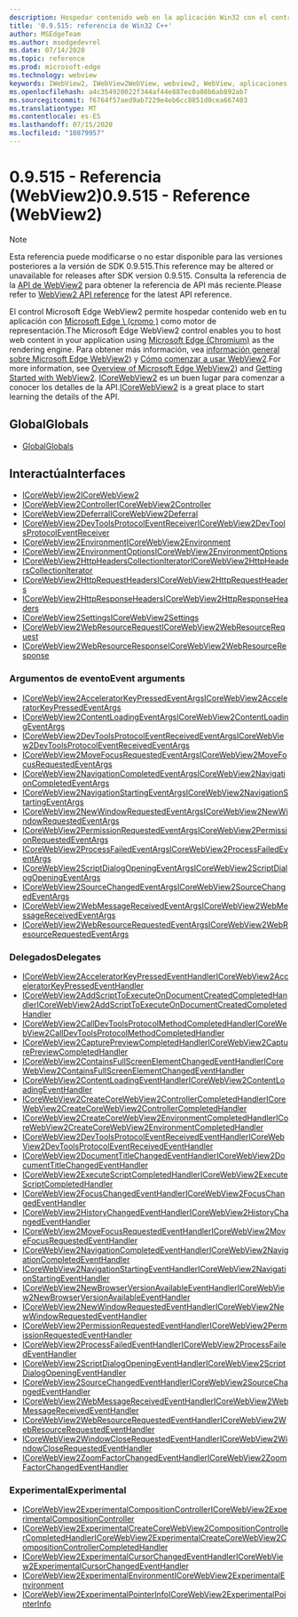 ```yaml
---
description: Hospedar contenido web en la aplicación Win32 con el control de WebView 2 de Microsoft Edge
title: '0.9.515: referencia de Win32 C++'
author: MSEdgeTeam
ms.author: msedgedevrel
ms.date: 07/14/2020
ms.topic: reference
ms.prod: microsoft-edge
ms.technology: webview
keywords: IWebView2, IWebView2WebView, webview2, WebView, aplicaciones Win32, Win32, Edge, ICoreWebView2, ICoreWebView2Controller, control de explorador, HTML Edge
ms.openlocfilehash: a4c354920022f344af44e887ec0a08b6ab892ab7
ms.sourcegitcommit: f6764f57aed9ab7229e4eb6cc8851d0cea667403
ms.translationtype: MT
ms.contentlocale: es-ES
ms.lasthandoff: 07/15/2020
ms.locfileid: "10879957"
---
```

# <span data-ttu-id="22036-104">0.9.515 - Referencia (WebView2)</span><span class="sxs-lookup"><span data-stu-id="22036-104">0.9.515 - Reference (WebView2)</span></span>  

> [!NOTE]
> <span data-ttu-id="22036-105">Esta referencia puede modificarse o no estar disponible para las versiones posteriores a la versión de SDK 0.9.515.</span><span class="sxs-lookup"><span data-stu-id="22036-105">This reference may be altered or unavailable for releases after SDK version 0.9.515.</span></span> <span data-ttu-id="22036-106">Consulta la referencia de la [API de WebView2](../../webview2-api-reference.md) para obtener la referencia de API más reciente.</span><span class="sxs-lookup"><span data-stu-id="22036-106">Please refer to [WebView2 API reference](../../webview2-api-reference.md) for the latest API reference.</span></span>

<span data-ttu-id="22036-107">El control Microsoft Edge WebView2 permite hospedar contenido web en tu aplicación con [Microsoft Edge \ (cromo \)](https://www.microsoftedgeinsider.com) como motor de representación.</span><span class="sxs-lookup"><span data-stu-id="22036-107">The Microsoft Edge WebView2 control enables you to host web content in your application using [Microsoft Edge \(Chromium\)](https://www.microsoftedgeinsider.com) as the rendering engine.</span></span>  <span data-ttu-id="22036-108">Para obtener más información, vea [información general sobre Microsoft Edge WebView2](../../index.md)) y [Cómo comenzar a usar WebView2](../../gettingstarted/win32.md).</span><span class="sxs-lookup"><span data-stu-id="22036-108">For more information, see [Overview of Microsoft Edge WebView2](../../index.md)) and [Getting Started with WebView2](../../gettingstarted/win32.md).</span></span>  <span data-ttu-id="22036-109">[ICoreWebView2](0-9-488/ICoreWebView2.md) es un buen lugar para comenzar a conocer los detalles de la API.</span><span class="sxs-lookup"><span data-stu-id="22036-109">[ICoreWebView2](0-9-488/ICoreWebView2.md) is a great place to start learning the details of the API.</span></span>  

## <span data-ttu-id="22036-110">Global</span><span class="sxs-lookup"><span data-stu-id="22036-110">Globals</span></span>  

*   [<span data-ttu-id="22036-111">Global</span><span class="sxs-lookup"><span data-stu-id="22036-111">Globals</span></span>](0-9-488/webview2-idl.md)  

## <span data-ttu-id="22036-112">Interactúa</span><span class="sxs-lookup"><span data-stu-id="22036-112">Interfaces</span></span>  
*   [<span data-ttu-id="22036-113">ICoreWebView2</span><span class="sxs-lookup"><span data-stu-id="22036-113">ICoreWebView2</span></span>](0-9-488/icorewebview2.md)
*   [<span data-ttu-id="22036-114">ICoreWebView2Controller</span><span class="sxs-lookup"><span data-stu-id="22036-114">ICoreWebView2Controller</span></span>](0-9-488/icorewebview2controller.md)
*   [<span data-ttu-id="22036-115">ICoreWebView2Deferral</span><span class="sxs-lookup"><span data-stu-id="22036-115">ICoreWebView2Deferral</span></span>](0-9-488/icorewebview2deferral.md)
*   [<span data-ttu-id="22036-116">ICoreWebView2DevToolsProtocolEventReceiver</span><span class="sxs-lookup"><span data-stu-id="22036-116">ICoreWebView2DevToolsProtocolEventReceiver</span></span>](0-9-488/icorewebview2devtoolsprotocoleventreceiver.md)
*   [<span data-ttu-id="22036-117">ICoreWebView2Environment</span><span class="sxs-lookup"><span data-stu-id="22036-117">ICoreWebView2Environment</span></span>](0-9-488/icorewebview2environment.md)
*   [<span data-ttu-id="22036-118">ICoreWebView2EnvironmentOptions</span><span class="sxs-lookup"><span data-stu-id="22036-118">ICoreWebView2EnvironmentOptions</span></span>](0-9-488/icorewebview2environmentoptions.md)
*   [<span data-ttu-id="22036-119">ICoreWebView2HttpHeadersCollectionIterator</span><span class="sxs-lookup"><span data-stu-id="22036-119">ICoreWebView2HttpHeadersCollectionIterator</span></span>](0-9-488/icorewebview2httpheaderscollectioniterator.md)
*   [<span data-ttu-id="22036-120">ICoreWebView2HttpRequestHeaders</span><span class="sxs-lookup"><span data-stu-id="22036-120">ICoreWebView2HttpRequestHeaders</span></span>](0-9-488/icorewebview2httprequestheaders.md)
*   [<span data-ttu-id="22036-121">ICoreWebView2HttpResponseHeaders</span><span class="sxs-lookup"><span data-stu-id="22036-121">ICoreWebView2HttpResponseHeaders</span></span>](0-9-488/icorewebview2httpresponseheaders.md)
*   [<span data-ttu-id="22036-122">ICoreWebView2Settings</span><span class="sxs-lookup"><span data-stu-id="22036-122">ICoreWebView2Settings</span></span>](0-9-488/icorewebview2settings.md)
*   [<span data-ttu-id="22036-123">ICoreWebView2WebResourceRequest</span><span class="sxs-lookup"><span data-stu-id="22036-123">ICoreWebView2WebResourceRequest</span></span>](0-9-488/icorewebview2webresourcerequest.md)
*   [<span data-ttu-id="22036-124">ICoreWebView2WebResourceResponse</span><span class="sxs-lookup"><span data-stu-id="22036-124">ICoreWebView2WebResourceResponse</span></span>](0-9-488/icorewebview2webresourceresponse.md)

### <span data-ttu-id="22036-125">Argumentos de evento</span><span class="sxs-lookup"><span data-stu-id="22036-125">Event arguments</span></span>

*   [<span data-ttu-id="22036-126">ICoreWebView2AcceleratorKeyPressedEventArgs</span><span class="sxs-lookup"><span data-stu-id="22036-126">ICoreWebView2AcceleratorKeyPressedEventArgs</span></span>](0-9-488/icorewebview2acceleratorkeypressedeventargs.md)
*   [<span data-ttu-id="22036-127">ICoreWebView2ContentLoadingEventArgs</span><span class="sxs-lookup"><span data-stu-id="22036-127">ICoreWebView2ContentLoadingEventArgs</span></span>](0-9-488/icorewebview2contentloadingeventargs.md)
*   [<span data-ttu-id="22036-128">ICoreWebView2DevToolsProtocolEventReceivedEventArgs</span><span class="sxs-lookup"><span data-stu-id="22036-128">ICoreWebView2DevToolsProtocolEventReceivedEventArgs</span></span>](0-9-488/icorewebview2devtoolsprotocoleventreceivedeventargs.md)
*   [<span data-ttu-id="22036-129">ICoreWebView2MoveFocusRequestedEventArgs</span><span class="sxs-lookup"><span data-stu-id="22036-129">ICoreWebView2MoveFocusRequestedEventArgs</span></span>](0-9-488/icorewebview2movefocusrequestedeventargs.md)
*   [<span data-ttu-id="22036-130">ICoreWebView2NavigationCompletedEventArgs</span><span class="sxs-lookup"><span data-stu-id="22036-130">ICoreWebView2NavigationCompletedEventArgs</span></span>](0-9-488/icorewebview2navigationcompletedeventargs.md)
*   [<span data-ttu-id="22036-131">ICoreWebView2NavigationStartingEventArgs</span><span class="sxs-lookup"><span data-stu-id="22036-131">ICoreWebView2NavigationStartingEventArgs</span></span>](0-9-488/icorewebview2navigationstartingeventargs.md)
*   [<span data-ttu-id="22036-132">ICoreWebView2NewWindowRequestedEventArgs</span><span class="sxs-lookup"><span data-stu-id="22036-132">ICoreWebView2NewWindowRequestedEventArgs</span></span>](0-9-488/icorewebview2newwindowrequestedeventargs.md)
*   [<span data-ttu-id="22036-133">ICoreWebView2PermissionRequestedEventArgs</span><span class="sxs-lookup"><span data-stu-id="22036-133">ICoreWebView2PermissionRequestedEventArgs</span></span>](0-9-488/icorewebview2permissionrequestedeventargs.md)
*   [<span data-ttu-id="22036-134">ICoreWebView2ProcessFailedEventArgs</span><span class="sxs-lookup"><span data-stu-id="22036-134">ICoreWebView2ProcessFailedEventArgs</span></span>](0-9-488/icorewebview2processfailedeventargs.md)
*   [<span data-ttu-id="22036-135">ICoreWebView2ScriptDialogOpeningEventArgs</span><span class="sxs-lookup"><span data-stu-id="22036-135">ICoreWebView2ScriptDialogOpeningEventArgs</span></span>](0-9-488/icorewebview2scriptdialogopeningeventargs.md)
*   [<span data-ttu-id="22036-136">ICoreWebView2SourceChangedEventArgs</span><span class="sxs-lookup"><span data-stu-id="22036-136">ICoreWebView2SourceChangedEventArgs</span></span>](0-9-488/icorewebview2sourcechangedeventargs.md)
*   [<span data-ttu-id="22036-137">ICoreWebView2WebMessageReceivedEventArgs</span><span class="sxs-lookup"><span data-stu-id="22036-137">ICoreWebView2WebMessageReceivedEventArgs</span></span>](0-9-488/icorewebview2webmessagereceivedeventargs.md)
*   [<span data-ttu-id="22036-138">ICoreWebView2WebResourceRequestedEventArgs</span><span class="sxs-lookup"><span data-stu-id="22036-138">ICoreWebView2WebResourceRequestedEventArgs</span></span>](0-9-488/icorewebview2webresourcerequestedeventargs.md)

### <span data-ttu-id="22036-139">Delegados</span><span class="sxs-lookup"><span data-stu-id="22036-139">Delegates</span></span>

*   [<span data-ttu-id="22036-140">ICoreWebView2AcceleratorKeyPressedEventHandler</span><span class="sxs-lookup"><span data-stu-id="22036-140">ICoreWebView2AcceleratorKeyPressedEventHandler</span></span>](0-9-488/icorewebview2acceleratorkeypressedeventhandler.md)
*   [<span data-ttu-id="22036-141">ICoreWebView2AddScriptToExecuteOnDocumentCreatedCompletedHandler</span><span class="sxs-lookup"><span data-stu-id="22036-141">ICoreWebView2AddScriptToExecuteOnDocumentCreatedCompletedHandler</span></span>](0-9-488/icorewebview2addscripttoexecuteondocumentcreatedcompletedhandler.md)
*   [<span data-ttu-id="22036-142">ICoreWebView2CallDevToolsProtocolMethodCompletedHandler</span><span class="sxs-lookup"><span data-stu-id="22036-142">ICoreWebView2CallDevToolsProtocolMethodCompletedHandler</span></span>](0-9-488/icorewebview2calldevtoolsprotocolmethodcompletedhandler.md)
*   [<span data-ttu-id="22036-143">ICoreWebView2CapturePreviewCompletedHandler</span><span class="sxs-lookup"><span data-stu-id="22036-143">ICoreWebView2CapturePreviewCompletedHandler</span></span>](0-9-488/icorewebview2capturepreviewcompletedhandler.md)
*   [<span data-ttu-id="22036-144">ICoreWebView2ContainsFullScreenElementChangedEventHandler</span><span class="sxs-lookup"><span data-stu-id="22036-144">ICoreWebView2ContainsFullScreenElementChangedEventHandler</span></span>](0-9-488/icorewebview2containsfullscreenelementchangedeventhandler.md)
*   [<span data-ttu-id="22036-145">ICoreWebView2ContentLoadingEventHandler</span><span class="sxs-lookup"><span data-stu-id="22036-145">ICoreWebView2ContentLoadingEventHandler</span></span>](0-9-488/icorewebview2contentloadingeventhandler.md)
*   [<span data-ttu-id="22036-146">ICoreWebView2CreateCoreWebView2ControllerCompletedHandler</span><span class="sxs-lookup"><span data-stu-id="22036-146">ICoreWebView2CreateCoreWebView2ControllerCompletedHandler</span></span>](0-9-488/icorewebview2createcorewebview2controllercompletedhandler.md)
*   [<span data-ttu-id="22036-147">ICoreWebView2CreateCoreWebView2EnvironmentCompletedHandler</span><span class="sxs-lookup"><span data-stu-id="22036-147">ICoreWebView2CreateCoreWebView2EnvironmentCompletedHandler</span></span>](0-9-488/icorewebview2createcorewebview2environmentcompletedhandler.md)
*   [<span data-ttu-id="22036-148">ICoreWebView2DevToolsProtocolEventReceivedEventHandler</span><span class="sxs-lookup"><span data-stu-id="22036-148">ICoreWebView2DevToolsProtocolEventReceivedEventHandler</span></span>](0-9-488/icorewebview2devtoolsprotocoleventreceivedeventhandler.md)
*   [<span data-ttu-id="22036-149">ICoreWebView2DocumentTitleChangedEventHandler</span><span class="sxs-lookup"><span data-stu-id="22036-149">ICoreWebView2DocumentTitleChangedEventHandler</span></span>](0-9-488/icorewebview2documenttitlechangedeventhandler.md)
*   [<span data-ttu-id="22036-150">ICoreWebView2ExecuteScriptCompletedHandler</span><span class="sxs-lookup"><span data-stu-id="22036-150">ICoreWebView2ExecuteScriptCompletedHandler</span></span>](0-9-488/icorewebview2executescriptcompletedhandler.md)
*   [<span data-ttu-id="22036-151">ICoreWebView2FocusChangedEventHandler</span><span class="sxs-lookup"><span data-stu-id="22036-151">ICoreWebView2FocusChangedEventHandler</span></span>](0-9-488/icorewebview2focuschangedeventhandler.md)
*   [<span data-ttu-id="22036-152">ICoreWebView2HistoryChangedEventHandler</span><span class="sxs-lookup"><span data-stu-id="22036-152">ICoreWebView2HistoryChangedEventHandler</span></span>](0-9-488/icorewebview2historychangedeventhandler.md)
*   [<span data-ttu-id="22036-153">ICoreWebView2MoveFocusRequestedEventHandler</span><span class="sxs-lookup"><span data-stu-id="22036-153">ICoreWebView2MoveFocusRequestedEventHandler</span></span>](0-9-488/icorewebview2movefocusrequestedeventhandler.md)
*   [<span data-ttu-id="22036-154">ICoreWebView2NavigationCompletedEventHandler</span><span class="sxs-lookup"><span data-stu-id="22036-154">ICoreWebView2NavigationCompletedEventHandler</span></span>](0-9-488/icorewebview2navigationcompletedeventhandler.md)
*   [<span data-ttu-id="22036-155">ICoreWebView2NavigationStartingEventHandler</span><span class="sxs-lookup"><span data-stu-id="22036-155">ICoreWebView2NavigationStartingEventHandler</span></span>](0-9-488/icorewebview2navigationstartingeventhandler.md)
*   [<span data-ttu-id="22036-156">ICoreWebView2NewBrowserVersionAvailableEventHandler</span><span class="sxs-lookup"><span data-stu-id="22036-156">ICoreWebView2NewBrowserVersionAvailableEventHandler</span></span>](0-9-488/icorewebview2newbrowserversionavailableeventhandler.md)
*   [<span data-ttu-id="22036-157">ICoreWebView2NewWindowRequestedEventHandler</span><span class="sxs-lookup"><span data-stu-id="22036-157">ICoreWebView2NewWindowRequestedEventHandler</span></span>](0-9-488/icorewebview2newwindowrequestedeventhandler.md)
*   [<span data-ttu-id="22036-158">ICoreWebView2PermissionRequestedEventHandler</span><span class="sxs-lookup"><span data-stu-id="22036-158">ICoreWebView2PermissionRequestedEventHandler</span></span>](0-9-488/icorewebview2permissionrequestedeventhandler.md)
*   [<span data-ttu-id="22036-159">ICoreWebView2ProcessFailedEventHandler</span><span class="sxs-lookup"><span data-stu-id="22036-159">ICoreWebView2ProcessFailedEventHandler</span></span>](0-9-488/icorewebview2processfailedeventhandler.md)
*   [<span data-ttu-id="22036-160">ICoreWebView2ScriptDialogOpeningEventHandler</span><span class="sxs-lookup"><span data-stu-id="22036-160">ICoreWebView2ScriptDialogOpeningEventHandler</span></span>](0-9-488/icorewebview2scriptdialogopeningeventhandler.md)
*   [<span data-ttu-id="22036-161">ICoreWebView2SourceChangedEventHandler</span><span class="sxs-lookup"><span data-stu-id="22036-161">ICoreWebView2SourceChangedEventHandler</span></span>](0-9-488/icorewebview2sourcechangedeventhandler.md)
*   [<span data-ttu-id="22036-162">ICoreWebView2WebMessageReceivedEventHandler</span><span class="sxs-lookup"><span data-stu-id="22036-162">ICoreWebView2WebMessageReceivedEventHandler</span></span>](0-9-488/icorewebview2webmessagereceivedeventhandler.md)
*   [<span data-ttu-id="22036-163">ICoreWebView2WebResourceRequestedEventHandler</span><span class="sxs-lookup"><span data-stu-id="22036-163">ICoreWebView2WebResourceRequestedEventHandler</span></span>](0-9-488/icorewebview2webresourcerequestedeventhandler.md)
*   [<span data-ttu-id="22036-164">ICoreWebView2WindowCloseRequestedEventHandler</span><span class="sxs-lookup"><span data-stu-id="22036-164">ICoreWebView2WindowCloseRequestedEventHandler</span></span>](0-9-488/icorewebview2windowcloserequestedeventhandler.md)
*   [<span data-ttu-id="22036-165">ICoreWebView2ZoomFactorChangedEventHandler</span><span class="sxs-lookup"><span data-stu-id="22036-165">ICoreWebView2ZoomFactorChangedEventHandler</span></span>](0-9-488/icorewebview2zoomfactorchangedeventhandler.md)

### <span data-ttu-id="22036-166">Experimental</span><span class="sxs-lookup"><span data-stu-id="22036-166">Experimental</span></span>

*   [<span data-ttu-id="22036-167">ICoreWebView2ExperimentalCompositionController</span><span class="sxs-lookup"><span data-stu-id="22036-167">ICoreWebView2ExperimentalCompositionController</span></span>](0-9-488/icorewebview2experimentalcompositioncontroller.md)
*   [<span data-ttu-id="22036-168">ICoreWebView2ExperimentalCreateCoreWebView2CompositionControllerCompletedHandler</span><span class="sxs-lookup"><span data-stu-id="22036-168">ICoreWebView2ExperimentalCreateCoreWebView2CompositionControllerCompletedHandler</span></span>](0-9-488/icorewebview2experimentalcreatecorewebview2compositioncontrollercompletedhandler.md)
*   [<span data-ttu-id="22036-169">ICoreWebView2ExperimentalCursorChangedEventHandler</span><span class="sxs-lookup"><span data-stu-id="22036-169">ICoreWebView2ExperimentalCursorChangedEventHandler</span></span>](0-9-488/icorewebview2experimentalcursorchangedeventhandler.md)
*   [<span data-ttu-id="22036-170">ICoreWebView2ExperimentalEnvironment</span><span class="sxs-lookup"><span data-stu-id="22036-170">ICoreWebView2ExperimentalEnvironment</span></span>](0-9-488/icorewebview2experimentalenvironment.md)
*   [<span data-ttu-id="22036-171">ICoreWebView2ExperimentalPointerInfo</span><span class="sxs-lookup"><span data-stu-id="22036-171">ICoreWebView2ExperimentalPointerInfo</span></span>](0-9-488/icorewebview2experimentalpointerinfo.md)
